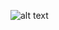 ![alt text](https://raw.githubusercontent.com/nomadlife/nodejs_ractice/master/public/images/info.png)